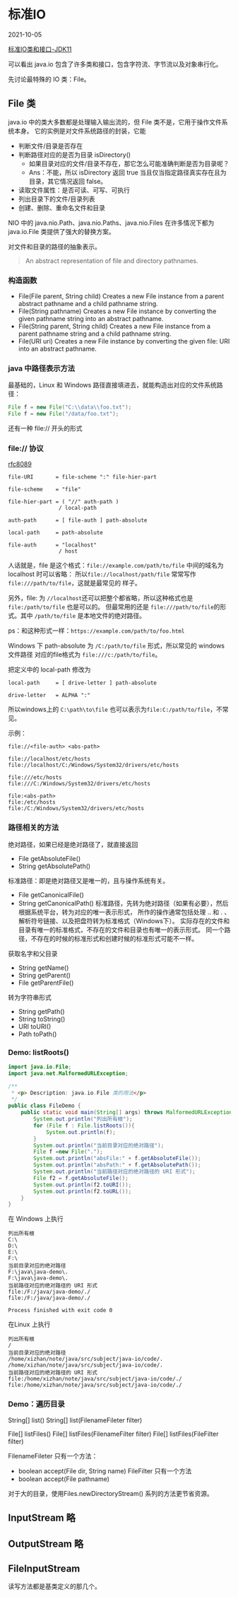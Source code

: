 # 标准IO
2021-10-05

[标准IO类和接口-JDK11](https://docs.oracle.com/en/java/javase/11/docs/api/java.base/java/io/package-tree.html)

可以看出 java.io 包含了许多类和接口，包含字符流、字节流以及对象串行化。

先讨论最特殊的 IO 类：File。

## File 类

java.io 中的类大多数都是处理输入输出流的，但 File 类不是，它用于操作文件系统本身。
它的实例是对文件系统路径的封装，它能
- 判断文件/目录是否存在
- 判断路径对应的是否为目录 isDirectory()
  - 如果目录对应的文件/目录不存在，那它怎么可能准确判断是否为目录呢？
  - Ans：不能，所以 isDirectory 返回 true 当且仅当指定路径真实存在且为目录，其它情况返回 false。
- 读取文件属性：是否可读、可写、可执行
- 列出目录下的文件/目录列表
- 创建、删除、重命名文件和目录

NIO 中的 java.nio.Path、java.nio.Paths、java.nio.Files 在许多情况下都为 java.io.File 类提供了强大的替换方案。

对文件和目录的路径的抽象表示。
> An abstract representation of file and directory pathnames.
### 构造函数
- File​(File parent, String child)
    Creates a new File instance from a parent abstract pathname and a child pathname string.
- File​(String pathname)
    Creates a new File instance by converting the given pathname string into an abstract pathname.
- File​(String parent, String child)
    Creates a new File instance from a parent pathname string and a child pathname string.
- File​(URI uri)
    Creates a new File instance by converting the given file: URI into an abstract pathname.
### java 中路径表示方法
最基础的，Linux 和 Windows 路径直接填进去，就能构造出对应的文件系统路径：
```java
File f = new File("C:\\data\\foo.txt");
File f = new File("/data/foo.txt");
```

还有一种 file:// 开头的形式

### file:// 协议
[rfc8089](https://datatracker.ietf.org/doc/html/rfc8089)
```
file-URI       = file-scheme ":" file-hier-part

file-scheme    = "file"

file-hier-part = ( "//" auth-path )
                / local-path

auth-path      = [ file-auth ] path-absolute

local-path     = path-absolute

file-auth      = "localhost"
                / host
```

人话就是，file 是这个格式：`file://example.com/path/to/file`
中间的域名为 localhost 时可以省略：
所以`file://localhost/path/file` 常常写作 `file:///path/to/file`，这就是最常见的
样子。

另外，file: 为 `//localhost`还可以把整个都省略，所以这种格式也是 `file:/path/to/file`
也是可以的。
但最常用的还是 `file:///path/to/file`的形式。其中 `/path/to/file` 是本地文件的绝对路径。

ps：和这种形式一样：`https://example.com/path/to/foo.html`

Windows 下 path-absolute 为 `/C:/path/to/file` 形式，所以常见的 windows 文件路径
对应的file格式为 `file:///c:/path/to/file`。

把定义中的 local-path 修改为
```
local-path     = [ drive-letter ] path-absolute

drive-letter   = ALPHA ":"
```

所以windows上的 `C:\path\to\file` 也可以表示为`file:C:/path/to/file`，不常见。

示例：
```
file://<file-auth> <abs-path>

file://localhost/etc/hosts
file://localhost/C:/Windows/System32/drivers/etc/hosts

file:///etc/hosts
file:///C:/Windows/System32/drivers/etc/hosts

file:<abs-path>
file:/etc/hosts
file:/C:/Windows/System32/drivers/etc/hosts
```
### 路径相关的方法
绝对路径，如果已经是绝对路径了，就直接返回
- File 	getAbsoluteFile()
- String 	getAbsolutePath()

标准路径：即是绝对路径又是唯一的，且与操作系统有关。
- File 	getCanonicalFile()
- String 	getCanonicalPath()
标准路径，先转为绝对路径（如果有必要），然后根据系统平台，转为对应的唯一表示形式，
所作的操作通常包括处理 .. 和 . 、解析符号链接、以及把盘符转为标准格式（Windows下）。
实际存在的文件和目录有唯一的标准格式，不存在的文件和目录也有唯一的表示形式。
同一个路径，不存在的时候的标准形式和创建时候的标准形式可能不一样。

获取名字和父目录
- String 	getName()
- String 	getParent()
- File 	getParentFile()

转为字符串形式
- String 	getPath()
- String 	toString()
- URI 	toURI()
- Path 	toPath()

### Demo: listRoots()
```java
import java.io.File;
import java.net.MalformedURLException;

/**
 * <p> Description: java.io.File 类的用法</p>
 */
public class FileDemo {
    public static void main(String[] args) throws MalformedURLException {
        System.out.println("列出所有根");
        for (File f : File.listRoots()){
            System.out.println(f);
        }
        System.out.println("当前目录对应的绝对路径");
        File f =new File(".");
        System.out.println("absFile:" + f.getAbsoluteFile());
        System.out.println("absPath:" + f.getAbsolutePath());
        System.out.println("当前路径对应的绝对路径的 URI 形式");
        File f2 = f.getAbsoluteFile();
        System.out.println(f2.toURI());
        System.out.println(f2.toURL());
    }
}
```
在 Windows 上执行
```
列出所有根
C:\
D:\
E:\
F:\
当前目录对应的绝对路径
F:\java\java-demo\.
F:\java\java-demo\.
当前路径对应的绝对路径的 URI 形式
file:/F:/java/java-demo/./
file:/F:/java/java-demo/./

Process finished with exit code 0

```

在Linux 上执行
```
列出所有根
/
当前目录对应的绝对路径
/home/xizhan/note/java/src/subject/java-io/code/.
/home/xizhan/note/java/src/subject/java-io/code/.
当前路径对应的绝对路径的 URI 形式
file:/home/xizhan/note/java/src/subject/java-io/code/./
file:/home/xizhan/note/java/src/subject/java-io/code/./
```
### Demo：遍历目录
String[] list()
String[] list(FilenameFileter filter)

File[] listFiles()
File[] listFiles(FilenameFilter filter)
File[] listFiles(FileFilter filter)

FilenameFileter 只有一个方法：
- boolean 	accept​(File dir, String name)
FileFilter 只有一个方法
- boolean 	accept​(File pathname)

对于大的目录，使用Files.newDirectoryStream() 系列的方法更节省资源。

## InputStream 略
## OutputStream 略
## FileInputStream
读写方法都是基类定义的那几个。
